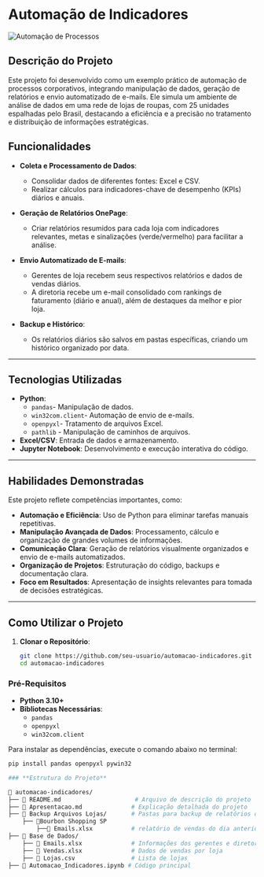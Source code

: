 # **Automação de Indicadores**

![Automação de Processos](imagem/planofundo_readme.png) <!-- Substitua por uma imagem ou banner do projeto, se preferir -->

## **Descrição do Projeto**

Este projeto foi desenvolvido como um exemplo prático de automação de processos corporativos, integrando manipulação de dados, geração de relatórios e envio automatizado de e-mails. Ele simula um ambiente de análise de dados em uma rede de lojas de roupas, com 25 unidades espalhadas pelo Brasil, destacando a eficiência e a precisão no tratamento e distribuição de informações estratégicas.

## **Funcionalidades**

- **Coleta e Processamento de Dados**:
  - Consolidar dados de diferentes fontes: Excel e CSV.
  - Realizar cálculos para indicadores-chave de desempenho (KPIs) diários e anuais.

- **Geração de Relatórios OnePage**:
  - Criar relatórios resumidos para cada loja com indicadores relevantes, metas e sinalizações (verde/vermelho) para facilitar a análise.

- **Envio Automatizado de E-mails**:
  - Gerentes de loja recebem seus respectivos relatórios e dados de vendas diários.
  - A diretoria recebe um e-mail consolidado com rankings de faturamento (diário e anual), além de destaques da melhor e pior loja.

- **Backup e Histórico**:
  - Os relatórios diários são salvos em pastas específicas, criando um histórico organizado por data.

---

## **Tecnologias Utilizadas**

- **Python**:
  - `pandas`-  Manipulação de dados.
  - `win32com.client`- Automação de envio de e-mails.
  - `openpyxl`- Tratamento de arquivos Excel.
  - `pathlib` - Manipulação de caminhos de arquivos.
- **Excel/CSV**: Entrada de dados e armazenamento.
- **Jupyter Notebook**: Desenvolvimento e execução interativa do código.

---

## **Habilidades Demonstradas**

Este projeto reflete competências importantes, como:

- **Automação e Eficiência**: Uso de Python para eliminar tarefas manuais repetitivas.
- **Manipulação Avançada de Dados**: Processamento, cálculo e organização de grandes volumes de informações.
- **Comunicação Clara**: Geração de relatórios visualmente organizados e envio de e-mails automatizados.
- **Organização de Projetos**: Estruturação do código, backups e documentação clara.
- **Foco em Resultados**: Apresentação de insights relevantes para tomada de decisões estratégicas.

---

## **Como Utilizar o Projeto**
1. **Clonar o Repositório**:
   ```bash
   git clone https://github.com/seu-usuario/automacao-indicadores.git
   cd automacao-indicadores

### **Pré-Requisitos**

- **Python 3.10+**
- **Bibliotecas Necessárias**:
  - `pandas`
  - `openpyxl`
  - `win32com.client`

Para instalar as dependências, execute o comando abaixo no terminal:

```bash
pip install pandas openpyxl pywin32

### **Estrutura do Projeto**

📂 automacao-indicadores/
├── 📄 README.md                     # Arquivo de descrição do projeto
├── 📄 Apresentacao.md              # Explicação detalhada do projeto
├── 📂 Backup Arquivos Lojas/       # Pastas para backup de relatórios diários
    ├── 📂Bourbon Shopping SP
        ├──📄 Emails.xlsx           # relatório de vendas do dia anterior
├── 📂 Base de Dados/
    ├── 📄 Emails.xlsx              # Informações dos gerentes e diretoria
    ├── 📄 Vendas.xlsx              # Dados de vendas por loja
    ├── 📄 Lojas.csv                # Lista de lojas         
├── 📄 Automacao_Indicadores.ipynb # Código principal


